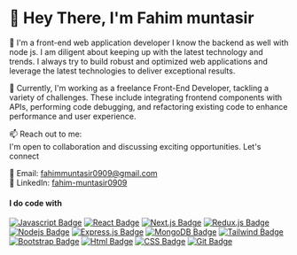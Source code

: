 # 👋 Hey There, I'm Fahim muntasir

🌱 I'm a front-end web application developer I know the backend as well with node js. I am diligent about keeping up with the latest technology and trends. I always try to build robust and optimized web applications and leverage the latest technologies to deliver exceptional results.

💼 Currently, I'm working as a freelance Front-End Developer, tackling a variety of challenges. These include integrating frontend components with APIs, performing code debugging, and refactoring existing code to enhance performance and user experience.

📫 Reach out to me:<br/>
I'm open to collaboration and discussing exciting opportunities. Let's connect

📧 Email: [fahimmuntasir0909@gmail.com](mailto:fahimmuntasir0909@gmail.com)<br/>
💬 LinkedIn: [fahim-muntasir0909](https://www.linkedin.com/in/fahim-muntasir0909)

#### I do code with

[![Javascript Badge](https://img.shields.io/badge/-Javascript-F0DB4F?style=for-the-badge&labelColor=black&logo=javascript&logoColor=F0DB4F)](#) [![React Badge](https://img.shields.io/badge/-React-61DBFB?style=for-the-badge&labelColor=black&logo=react&logoColor=61DBFB)](#) [![Next.js Badge](https://img.shields.io/badge/next.js-000000?style=for-the-badge&logo=nextdotjs&logoColor=white)](#) [![Redux.js Badge](https://img.shields.io/badge/Redux-764ABC?style=for-the-badge&logo=redux&logoColor=white)](#)  [![Nodejs Badge](https://img.shields.io/badge/-Nodejs-3C873A?style=for-the-badge&logo=node.js&logoColor=white)](#) [![Express.js Badge](https://img.shields.io/badge/Express.js-000000?style=for-the-badge&logo=express&logoColor=white)](#) [![MongoDB Badge](https://img.shields.io/badge/MongoDB-4EA94B?style=for-the-badge&logo=mongodb&logoColor=white)](#) [![Tailwind Badge](https://img.shields.io/badge/Tailwind_CSS-38B2AC?style=for-the-badge&logo=tailwind-css&logoColor=white)](#) [![Bootstrap Badge](https://img.shields.io/badge/Bootstrap-563D7C?style=for-the-badge&logo=bootstrap&logoColor=white)](#) [![Html Badge](https://img.shields.io/badge/HTML5-E34F26?style=for-the-badge&logo=html5&logoColor=white)](#) [![CSS Badge](https://img.shields.io/badge/CSS3-1572B6?style=for-the-badge&logo=css3&logoColor=white)](#) [![Git Badge](https://img.shields.io/badge/Git-F05032?style=for-the-badge&logo=git&logoColor=white)](#)

